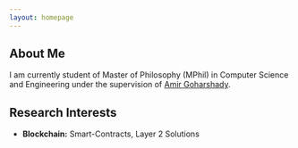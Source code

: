 ```yaml
---
layout: homepage
---
```


## About Me

I am currently student of Master of Philosophy (MPhil) in Computer Science and Engineering under the supervision of [Amir Goharshady](https://goharshady.com/).

## Research Interests

- **Blockchain:** Smart-Contracts, Layer 2 Solutions
